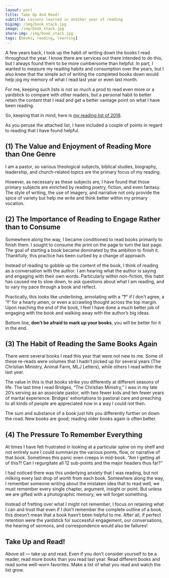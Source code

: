 ```yaml
---
layout: post
title: Take Up And Read!
subtitle: Lessons learned in another year of reading
bigimg: /img/book_stack.jpg
image: /img/book_stack.jpg
share-img: /img/book_stack.jpg
tags: [books, reading, learning]
---
```


A few years back, I took up the habit of writing down the books I read throughout the year. I know there are services out there intended to do this, but I always found them to be more cumbersome than helpful. In part, I wanted to measure my reading habits and consumption over the years, but I also knew that the simple act of writing the completed books down would help jog my memory of what I read last year or even last month.

For me, keeping such lists is not so much a prod to read even more or a yardstick to compare with other readers, but a personal habit to better retain the content that I read and get a better vantage point on what I have been reading. 

So, keeping that in mind, here is [my reading list of 2018](https://www.evernote.com/shard/s6/client/snv?noteGuid=8604342b-2aff-46c8-b10d-b7dd99378c29&noteKey=b2206fd73d59bb8d&sn=https://www.evernote.com/shard/s6/sh/8604342b-2aff-46c8-b10d-b7dd99378c29/b2206fd73d59bb8d&title=Books%2BRead%2B-%2B2018). 

As you peruse the attached list, I have included a couple of points in regard to reading that I have found helpful.

## (1) The Value and Enjoyment of Reading More than One Genre
I am a pastor, so various theological subjects, biblical studies, biography, leadership, and church-related topics are the primary focus of my reading. 

However, as necessary as these subjects are, I have found that those primary subjects are enriched by reading poetry, fiction, and even fantasy. The style of writing, the use of imagery, and narrative not only provide the spice of variety but help me write and think better within my primary vocation.

## (2) The Importance of Reading to Engage Rather than to Consume
Somewhere along the way, I became conditioned to read books primarily to finish them. I sought to consume the print on the page to turn the last page. The goal of starting a book became dominated by the ambition to finish it. Thankfully, this practice has been curbed by a change of approach. 

Instead of reading to gobble up the content of the book, I think of reading as a conversation with the author. I am hearing what the author is saying and engaging with their own words. Particularly within non-fiction, this habit has caused me to slow down, to ask questions about what I am reading, and to vary my pace through a book and reflect. 

Practically, this looks like underlining, annotating with a “**?**” if I don’t agree, a “**!**” for a hearty amen, or even a scrawling thought across the top margin. Upon reaching the end of the book, I feel I have done a much better job of engaging with the book and walking away with the author’s big ideas. 

Bottom line, **don’t be afraid to mark up your books**, you will be better for it in the end.

## (3) The Habit of Reading the Same Books Again
There were several books I read this year that were not new to me. Some of these re-reads were volumes that I hadn’t picked up for several years (The Christian Ministry, Animal Farm, MLJ Letters), while others I read within the last year. 

The value in this is that books strike you differently at different seasons of life. The last time I read Bridges, “The Christian Ministry,” I was in my late 20’s serving as an associate pastor, with two fewer kids and ten fewer years of marital experience. Bridges’ exhortations to pastoral care and preaching to all kinds of people are appreciated now in a way I could not then. 

The sum and substance of a book just hits you differently further on down the road. New books are good; reading older books again is often better.

## (4) The Pressure To Remember Everything
At times I have felt frustrated in looking at a particular spine on my shelf and not entirely sure I could summarize the various points, flow, or narrative of that book. Sometimes this panic even creeps in mid-book. “Am I getting all of this?! Can I regurgitate all 12 sub-points and the major headers thus far?” 

I had noticed there was this underlying anxiety that I was reading, but not milking every last drop of worth from each book. Somewhere along the way, I remember someone writing about the mistaken idea that to read well, we must remember every single chapter, argument, insight or point. But unless we are gifted with a photographic memory, we will forget something. 

Instead of fretting over what I might not remember, I focus on retaining what I can and trust that even if I don’t remember the complete outline of a book, this doesn’t mean that a book hasn’t been helpful to me. After all, if perfect retention were the yardstick for successful engagement, our conversations, the hearing of sermons, and correspondence would also be failures!

## Take Up and Read!
Above all — take up and read. Even if you don’t consider yourself to be a reader, read more books than you read last year. Read different books and read some well-worn favorites. Make a list of what you read and watch the list grow.